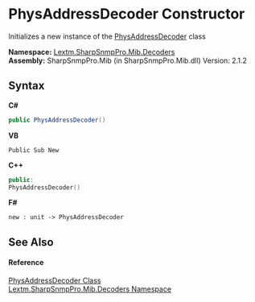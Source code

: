 # PhysAddressDecoder Constructor 
 

Initializes a new instance of the <a href="T_Lextm_SharpSnmpPro_Mib_Decoders_PhysAddressDecoder">PhysAddressDecoder</a> class

**Namespace:**&nbsp;<a href="N_Lextm_SharpSnmpPro_Mib_Decoders">Lextm.SharpSnmpPro.Mib.Decoders</a><br />**Assembly:**&nbsp;SharpSnmpPro.Mib (in SharpSnmpPro.Mib.dll) Version: 2.1.2

## Syntax

**C#**<br />
``` C#
public PhysAddressDecoder()
```

**VB**<br />
``` VB
Public Sub New
```

**C++**<br />
``` C++
public:
PhysAddressDecoder()
```

**F#**<br />
``` F#
new : unit -> PhysAddressDecoder
```


## See Also


#### Reference
<a href="T_Lextm_SharpSnmpPro_Mib_Decoders_PhysAddressDecoder">PhysAddressDecoder Class</a><br /><a href="N_Lextm_SharpSnmpPro_Mib_Decoders">Lextm.SharpSnmpPro.Mib.Decoders Namespace</a><br />
